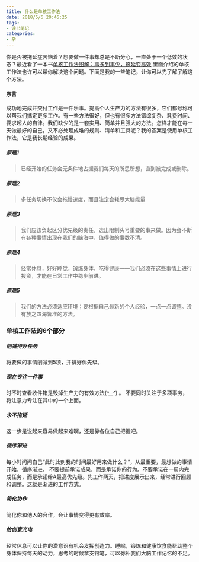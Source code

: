 ```yaml
---
title: 什么是单核工作法
date: 2018/5/6 20:46:25
tags: 
- 读书笔记
categories: 
- 杂
---
```


你是否被拖延症苦恼着？想要做一件事却总是不断分心，一直处于一个低效的状态？最近看了一本书[单核工作法图解：事多到事少，拖延变高效](http://www.ituring.com.cn/book/1925),里面介绍的单核工作法也许可以帮你解决这个问题。下面是我的一些笔记，让你可以先了解了解这个方法。

#### 序言
成功地完成并交付工作是一件乐事。提高个人生产力的方法有很多，它们都号称可以帮我们搞定更多工作。有一些方法很好，但也有很多方法错综复杂、耗费时间、要求超人的自律。我们缺少的是一套实用、简单并且强大的方法。怎样才能在每一天做最好的自己，又不必处理成堆的规则、清单和工具呢？我的答案是使用单核工作法，它是我长期经验的成果。
##### 原理1
> 已经开始的任务会无条件地占据我们每天的所思所想，直到被完成或删除。

##### 原理2
> 多任务切换不仅会拖慢速度，而且注定会耗尽大脑能量

##### 原理3
> 我们应该负起区分优先级的责任，选出限制头号重要的事来做。因为会不断有各种事情出现在我们的脑海中，值得做的事数不清。

##### 原理4
> 经常休息，好好睡觉，锻炼身体，吃得健康——我们必须在这些事情上进行投资，才能在日常工作中稳步前进。

##### 原理5
> 我们的方法必须适应环境；要根据自己最新的个人经验，一点一点调整。没有放之四海皆准的方法。

### 单核工作法的6个部分

##### 削减待办任务
将要做的事情削减到5项，并排好优先级。

##### 现在专注一件事
时不时查看收件箱是毁掉生产力的有效方法\(*^__^*) 。
不要同时关注于多项事务，将注意力专注在其中的一个上面。

##### 永不拖延
这一步是说起来容易做起来难啊，还是靠各位自己把握吧。

##### 循序渐进
每小时问问自己“此时此刻我的时间最好用来做什么？”，从最重要，最想做的事情开始，循序渐进。
不要提前承诺成果，而是承诺你的行为。不要承诺在一周内完成任务，而是承诺给A最高优先级。先工作两天，把进度展示出来，经常进行回顾和调整。这就是渐进的工作方式。

##### 简化协作
简化你和他人的合作，会让事情变得更有效率。

##### 给创意充电
经常休息可以让你的潜意识有机会发挥创造力。睡眠，锻炼和健康饮食能帮助整个身体保持每天的动力，思考的时候拿支铅笔，可以弥补我们大脑工作记忆的不足。

